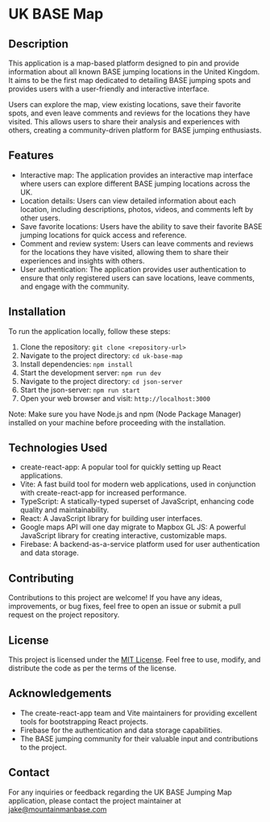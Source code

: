 # UK BASE Map

## Description
This application is a map-based platform designed to pin and provide information about all known BASE jumping locations in the United Kingdom. It aims to be the first map dedicated to detailing BASE jumping spots and provides users with a user-friendly and interactive interface.

Users can explore the map, view existing locations, save their favorite spots, and even leave comments and reviews for the locations they have visited. This allows users to share their analysis and experiences with others, creating a community-driven platform for BASE jumping enthusiasts.

## Features
- Interactive map: The application provides an interactive map interface where users can explore different BASE jumping locations across the UK.
- Location details: Users can view detailed information about each location, including descriptions, photos, videos, and comments left by other users.
- Save favorite locations: Users have the ability to save their favorite BASE jumping locations for quick access and reference.
- Comment and review system: Users can leave comments and reviews for the locations they have visited, allowing them to share their experiences and insights with others.
- User authentication: The application provides user authentication to ensure that only registered users can save locations, leave comments, and engage with the community.

## Installation
To run the application locally, follow these steps:

1. Clone the repository: `git clone <repository-url>`
2. Navigate to the project directory: `cd uk-base-map`
3. Install dependencies: `npm install`
4. Start the development server: `npm run dev`
5. Navigate to the project directory: `cd json-server`
6. Start the json-server: `npm run start`
7. Open your web browser and visit: `http://localhost:3000`

Note: Make sure you have Node.js and npm (Node Package Manager) installed on your machine before proceeding with the installation.

## Technologies Used
- create-react-app: A popular tool for quickly setting up React applications.
- Vite: A fast build tool for modern web applications, used in conjunction with create-react-app for increased performance.
- TypeScript: A statically-typed superset of JavaScript, enhancing code quality and maintainability.
- React: A JavaScript library for building user interfaces.
- Google maps API will one day migrate to Mapbox GL JS: A powerful JavaScript library for creating interactive, customizable maps.
- Firebase: A backend-as-a-service platform used for user authentication and data storage.

## Contributing
Contributions to this project are welcome! If you have any ideas, improvements, or bug fixes, feel free to open an issue or submit a pull request on the project repository.

## License
This project is licensed under the [MIT License](LICENSE). Feel free to use, modify, and distribute the code as per the terms of the license.

## Acknowledgements
- The create-react-app team and Vite maintainers for providing excellent tools for bootstrapping React projects.
- Firebase for the authentication and data storage capabilities.
- The BASE jumping community for their valuable input and contributions to the project.

## Contact
For any inquiries or feedback regarding the UK BASE Jumping Map application, please contact the project maintainer at jake@mountainmanbase.com
